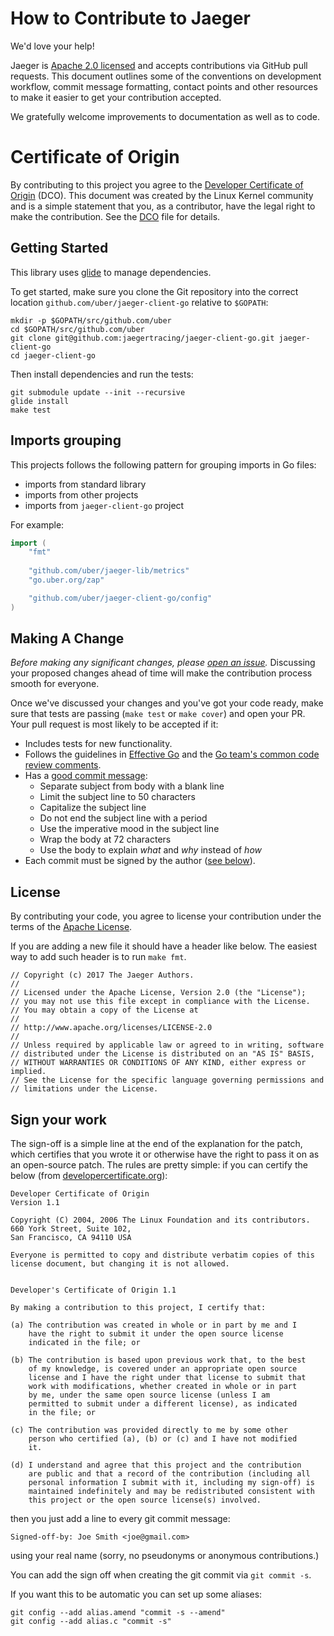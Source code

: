 # How to Contribute to Jaeger

We'd love your help!

Jaeger is [Apache 2.0 licensed](LICENSE) and accepts contributions via GitHub
pull requests. This document outlines some of the conventions on development
workflow, commit message formatting, contact points and other resources to make
it easier to get your contribution accepted.

We gratefully welcome improvements to documentation as well as to code.

# Certificate of Origin

By contributing to this project you agree to the [Developer Certificate of
Origin](https://developercertificate.org/) (DCO). This document was created
by the Linux Kernel community and is a simple statement that you, as a
contributor, have the legal right to make the contribution. See the [DCO](DCO)
file for details.

## Getting Started

This library uses [glide](https://github.com/Masterminds/glide) to manage dependencies.

To get started, make sure you clone the Git repository into the correct location
`github.com/uber/jaeger-client-go` relative to `$GOPATH`:

```
mkdir -p $GOPATH/src/github.com/uber
cd $GOPATH/src/github.com/uber
git clone git@github.com:jaegertracing/jaeger-client-go.git jaeger-client-go
cd jaeger-client-go
```

Then install dependencies and run the tests:

```
git submodule update --init --recursive
glide install
make test
```

## Imports grouping

This projects follows the following pattern for grouping imports in Go files:
  * imports from standard library
  * imports from other projects
  * imports from `jaeger-client-go` project
  
For example:

```go
import (
	"fmt"
 
	"github.com/uber/jaeger-lib/metrics"
	"go.uber.org/zap"

	"github.com/uber/jaeger-client-go/config"
)
```

## Making A Change

*Before making any significant changes, please [open an
issue](https://github.com/jaegertracing/jaeger-client-go/issues).* Discussing your proposed
changes ahead of time will make the contribution process smooth for everyone.

Once we've discussed your changes and you've got your code ready, make sure
that tests are passing (`make test` or `make cover`) and open your PR. Your
pull request is most likely to be accepted if it:

* Includes tests for new functionality.
* Follows the guidelines in [Effective
  Go](https://golang.org/doc/effective_go.html) and the [Go team's common code
  review comments](https://github.com/golang/go/wiki/CodeReviewComments).
* Has a [good commit message](https://chris.beams.io/posts/git-commit/):
   * Separate subject from body with a blank line
   * Limit the subject line to 50 characters
   * Capitalize the subject line
   * Do not end the subject line with a period
   * Use the imperative mood in the subject line
   * Wrap the body at 72 characters
   * Use the body to explain _what_ and _why_ instead of _how_
* Each commit must be signed by the author ([see below](#sign-your-work)).

## License

By contributing your code, you agree to license your contribution under the terms
of the [Apache License](LICENSE).

If you are adding a new file it should have a header like below.  The easiest
way to add such header is to run `make fmt`.

```
// Copyright (c) 2017 The Jaeger Authors.
//
// Licensed under the Apache License, Version 2.0 (the "License");
// you may not use this file except in compliance with the License.
// You may obtain a copy of the License at
//
// http://www.apache.org/licenses/LICENSE-2.0
//
// Unless required by applicable law or agreed to in writing, software
// distributed under the License is distributed on an "AS IS" BASIS,
// WITHOUT WARRANTIES OR CONDITIONS OF ANY KIND, either express or implied.
// See the License for the specific language governing permissions and
// limitations under the License.
```

## Sign your work

The sign-off is a simple line at the end of the explanation for the
patch, which certifies that you wrote it or otherwise have the right to
pass it on as an open-source patch.  The rules are pretty simple: if you
can certify the below (from
[developercertificate.org](http://developercertificate.org/)):

```
Developer Certificate of Origin
Version 1.1

Copyright (C) 2004, 2006 The Linux Foundation and its contributors.
660 York Street, Suite 102,
San Francisco, CA 94110 USA

Everyone is permitted to copy and distribute verbatim copies of this
license document, but changing it is not allowed.


Developer's Certificate of Origin 1.1

By making a contribution to this project, I certify that:

(a) The contribution was created in whole or in part by me and I
    have the right to submit it under the open source license
    indicated in the file; or

(b) The contribution is based upon previous work that, to the best
    of my knowledge, is covered under an appropriate open source
    license and I have the right under that license to submit that
    work with modifications, whether created in whole or in part
    by me, under the same open source license (unless I am
    permitted to submit under a different license), as indicated
    in the file; or

(c) The contribution was provided directly to me by some other
    person who certified (a), (b) or (c) and I have not modified
    it.

(d) I understand and agree that this project and the contribution
    are public and that a record of the contribution (including all
    personal information I submit with it, including my sign-off) is
    maintained indefinitely and may be redistributed consistent with
    this project or the open source license(s) involved.
```

then you just add a line to every git commit message:

    Signed-off-by: Joe Smith <joe@gmail.com>

using your real name (sorry, no pseudonyms or anonymous contributions.)

You can add the sign off when creating the git commit via `git commit -s`.

If you want this to be automatic you can set up some aliases:

```
git config --add alias.amend "commit -s --amend"
git config --add alias.c "commit -s"
```
